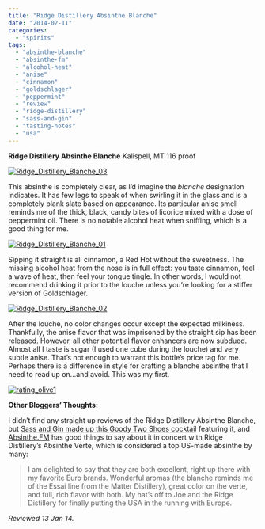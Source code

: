 ```yaml
---
title: "Ridge Distillery Absinthe Blanche"
date: "2014-02-11"
categories: 
  - "spirits"
tags: 
  - "absinthe-blanche"
  - "absinthe-fm"
  - "alcohol-heat"
  - "anise"
  - "cinnamon"
  - "goldschlager"
  - "peppermint"
  - "review"
  - "ridge-distillery"
  - "sass-and-gin"
  - "tasting-notes"
  - "usa"
---
```


**Ridge Distillery Absinthe Blanche** Kalispell, MT 116 proof

[![Ridge_Distillery_Blanche_03](http://s3.amazonaws.com/thegourmez-wpmedia/2014/01/Ridge_Distillery_Blanche_03-302x500.jpg)](http://www.thegourmez.com/2014/02/the-wildfire/ridge_distillery_blanche_03/)

This absinthe is completely clear, as I’d imagine the _blanche_ designation indicates. It has few legs to speak of when swirling it in the glass and is a completely blank slate based on appearance. Its particular anise smell reminds me of the thick, black, candy bites of licorice mixed with a dose of peppermint oil. There is no notable alcohol heat when sniffing, which is a good thing for me.

[![Ridge_Distillery_Blanche_01](http://s3.amazonaws.com/thegourmez-wpmedia/2014/01/Ridge_Distillery_Blanche_01-500x497.jpg)](http://www.thegourmez.com/2014/02/the-wildfire/ridge_distillery_blanche_01/)

Sipping it straight is all cinnamon, a Red Hot without the sweetness. The missing alcohol heat from the nose is in full effect: you taste cinnamon, feel a wave of heat, then feel your tongue tingle. In other words, I would not recommend drinking it prior to the louche unless you’re looking for a stiffer version of Goldschlager.

[![Ridge_Distillery_Blanche_02](http://s3.amazonaws.com/thegourmez-wpmedia/2014/01/Ridge_Distillery_Blanche_02-500x489.jpg)](http://www.thegourmez.com/2014/02/the-wildfire/ridge_distillery_blanche_02/)

After the louche, no color changes occur except the expected milkiness. Thankfully, the anise flavor that was imprisoned by the straight sip has been released. However, all other potential flavor enhancers are now subdued. Almost all I taste is sugar (I used one cube during the louche) and very subtle anise. That’s not enough to warrant this bottle’s price tag for me.  Perhaps there is a difference in style for crafting a blanche absinthe that I need to read up on…and avoid. This was my first.

[![rating_olive1](http://s3.amazonaws.com/thegourmez-wpmedia/2009/04/rating_olive1.gif)](http://www.thegourmez.com/2009/04/cocktail-review-the-shiki-tini/rating_olive1/)

**Other Bloggers’ Thoughts:**

I didn’t find any straight up reviews of the Ridge Distillery Absinthe Blanche, but [Sass and Gin made up this Goody Two Shoes cocktail](http://sassandgin.blogspot.com/2013/12/mixology-monday-anise.html) featuring it, and [Absinthe.FM](http://www.absinthe.fm/absinthe-blog/absinthe-experiences/finally-good-us-made-absinthe) has good things to say about it in concert with Ridge Distillery’s Absinthe Verte, which is considered a top US-made absinthe by many:

> I am delighted to say that they are both excellent, right up there with my favorite Euro brands. Wonderful aromas (the blanche reminds me of the Essai line from the Matter Distillery), great color on the verte, and full, rich flavor with both. My hat’s off to Joe and the Ridge Distillery for finally putting the USA in the running with Europe.

_Reviewed 13 Jan 14._
